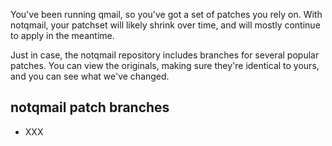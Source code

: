 You've been running qmail, so you've got a set of patches you rely on.
With notqmail, your patchset will likely shrink over time, and will mostly continue to apply in the meantime.

Just in case, the notqmail repository includes branches for several popular patches.
You can view the originals, making sure they're identical to yours, and you can see what we've changed.

## notqmail patch branches

- XXX